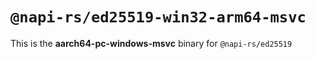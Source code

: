 # `@napi-rs/ed25519-win32-arm64-msvc`

This is the **aarch64-pc-windows-msvc** binary for `@napi-rs/ed25519`
